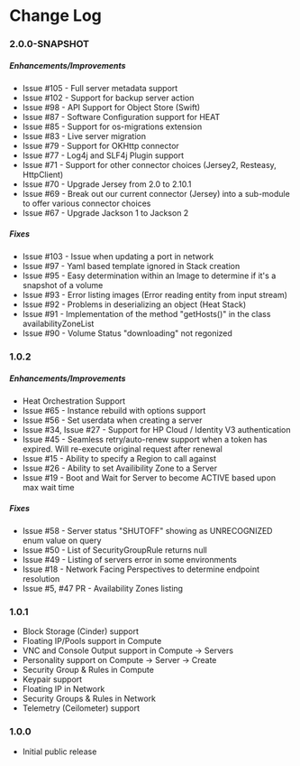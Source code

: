 # Change Log

### 2.0.0-SNAPSHOT

##### Enhancements/Improvements

* Issue #105 - Full server metadata support
* Issue #102 - Support for backup server action
* Issue #98 - API Support for Object Store (Swift)
* Issue #87 - Software Configuration support for HEAT
* Issue #85 - Support for os-migrations extension
* Issue #83 - Live server migration
* Issue #79 - Support for OKHttp connector
* Issue #77 - Log4j and SLF4j Plugin support
* Issue #71 - Support for other connector choices (Jersey2, Resteasy, HttpClient)
* Issue #70 - Upgrade Jersey from 2.0 to 2.10.1
* Issue #69 - Break out our current connector (Jersey) into a sub-module to offer various connector choices
* Issue #67 - Upgrade Jackson 1 to Jackson 2

##### Fixes

* Issue #103 - Issue when updating a port in network
* Issue #97 - Yaml based template ignored in Stack creation
* Issue #95 - Easy determination within an Image to determine if it's a snapshot of a volume
* Issue #93 - Error listing images (Error reading entity from input stream)
* Issue #92 - Problems in deserializing an object (Heat Stack)
* Issue #91 - Implementation of the method "getHosts()" in the class availabilityZoneList
* Issue #90 - Volume Status "downloading" not regonized

### 1.0.2

##### Enhancements/Improvements

* Heat Orchestration Support
* Issue #65 - Instance rebuild with options support
* Issue #56 - Set userdata when creating a server
* Issue #34, Issue #27 - Support for HP Cloud / Identity V3 authentication
* Issue #45 - Seamless retry/auto-renew support when a token has expired. Will re-execute original request after renewal
* Issue #15 - Ability to specify a Region to call against
* Issue #26 - Ability to set Availibility Zone to a Server
* Issue #19 - Boot and Wait for Server to become ACTIVE based upon max wait time
 

##### Fixes
* Issue #58 - Server status "SHUTOFF" showing as UNRECOGNIZED enum value on query
* Issue #50 - List of SecurityGroupRule returns null
* Issue #49 - Listing of servers error in some environments
* Issue #18 - Network Facing Perspectives to determine endpoint resolution
* Issue #5, #47 PR - Availability Zones listing

### 1.0.1

* Block Storage (Cinder) support
* Floating IP/Pools support in Compute
* VNC and Console Output support in Compute -> Servers
* Personality support on Compute -> Server -> Create
* Security Group & Rules in Compute
* Keypair support
* Floating IP in Network
* Security Groups & Rules in Network
* Telemetry (Ceilometer) support

### 1.0.0

* Initial public release
